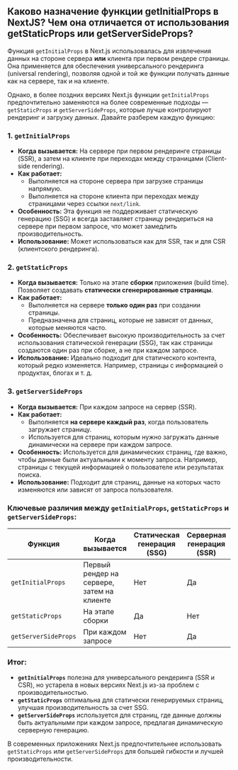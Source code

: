 ## Каково назначение функции getInitialProps в NextJS? Чем она отличается от использования getStaticProps или getServerSideProps?

Функция `getInitialProps` в Next.js использовалась для извлечения данных на стороне сервера **или** клиента при первом рендере страницы. Она применяется для обеспечения универсального рендеринга (universal rendering), позволяя одной и той же функции получать данные как на сервере, так и на клиенте. 

Однако, в более поздних версиях Next.js функции `getInitialProps` предпочтительно заменяются на более современные подходы — `getStaticProps` и `getServerSideProps`, которые лучше контролируют рендеринг и загрузку данных. Давайте разберем каждую функцию:

### 1. `getInitialProps`
- **Когда вызывается:** На сервере при первом рендеринге страницы (SSR), а затем на клиенте при переходах между страницами (Client-side rendering).
- **Как работает:** 
   - Выполняется на стороне сервера при загрузке страницы напрямую.
   - Выполняется на стороне клиента при переходах между страницами через ссылки `next/link`.
- **Особенность:** Эта функция не поддерживает статическую генерацию (SSG) и всегда заставляет страницу рендериться на сервере при первом запросе, что может замедлить производительность.
- **Использование:** Может использоваться как для SSR, так и для CSR (клиентского рендеринга).

### 2. `getStaticProps`
- **Когда вызывается:** Только на этапе **сборки** приложения (build time). Позволяет создавать **статически сгенерированные страницы**.
- **Как работает:**
  - Выполняется на сервере **только один раз** при создании страницы.
  - Предназначена для страниц, которые не зависят от данных, которые меняются часто.
- **Особенность:** Обеспечивает высокую производительность за счет использования статической генерации (SSG), так как страницы создаются один раз при сборке, а не при каждом запросе.
- **Использование:** Идеально подходит для статического контента, который редко изменяется. Например, страницы с информацией о продуктах, блогах и т. д.

### 3. `getServerSideProps`
- **Когда вызывается:** При каждом запросе на сервер (SSR).
- **Как работает:**
  - Выполняется **на сервере каждый раз**, когда пользователь загружает страницу.
  - Используется для страниц, которым нужно загружать данные динамически на сервере при каждом запросе.
- **Особенность:** Используется для динамических страниц, где важно, чтобы данные были актуальными к моменту запроса. Например, страницы с текущей информацией о пользователе или результатах поиска.
- **Использование:** Подходит для страниц, данные на которых часто изменяются или зависят от запроса пользователя.

### Ключевые различия между `getInitialProps`, `getStaticProps` и `getServerSideProps`:

| Функция               | Когда вызывается                          | Статическая генерация (SSG) | Серверная генерация (SSR) | Клиентский рендеринг (CSR) |
|-----------------------|-------------------------------------------|-----------------------------|----------------------------|----------------------------|
| `getInitialProps`      | Первый рендер на сервере, затем на клиенте| Нет                         | Да                         | Да                         |
| `getStaticProps`       | На этапе сборки                           | Да                          | Нет                        | Нет                        |
| `getServerSideProps`   | При каждом запросе                        | Нет                         | Да                         | Нет                        |

### Итог:
- **`getInitialProps`** полезна для универсального рендеринга (SSR и CSR), но устарела в новых версиях Next.js из-за проблем с производительностью.
- **`getStaticProps`** оптимальна для статически генерируемых страниц, улучшая производительность за счет SSG.
- **`getServerSideProps`** используется для страниц, где данные должны быть актуальными при каждом запросе, предлагая динамическую серверную генерацию. 

В современных приложениях Next.js предпочтительнее использовать `getStaticProps` или `getServerSideProps` для большей гибкости и лучшей производительности.